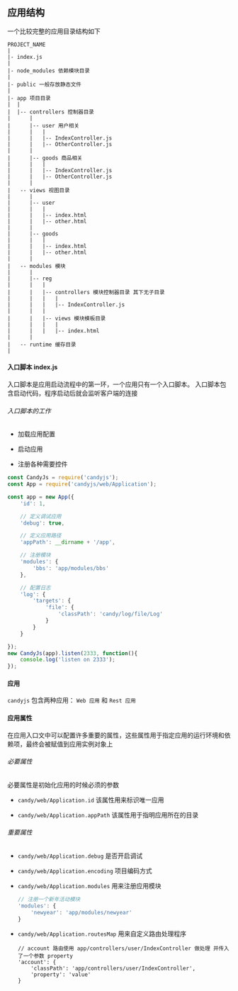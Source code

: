## 应用结构

一个比较完整的应用目录结构如下

```
PROJECT_NAME
|
|- index.js
|
|- node_modules 依赖模块目录
|
|- public 一般存放静态文件
|
|- app 项目目录
|  |
|  |-- controllers 控制器目录
|      |
|      |-- user 用户相关
|      |   |
|      |   |-- IndexController.js
|      |   |-- OtherController.js
|      |
|      |-- goods 商品相关
|      |   |
|      |   |-- IndexController.js
|      |   |-- OtherController.js
|      |
|   -- views 视图目录
|      |
|      |-- user
|      |   |
|      |   |-- index.html
|      |   |-- other.html
|      |
|      |-- goods
|      |   |
|      |   |-- index.html
|      |   |-- other.html
|      |
|   -- modules 模块
|      |
|      |-- reg
|      |   |
|      |   |-- controllers 模块控制器目录 其下无子目录
|      |   |   |
|      |   |   |-- IndexController.js
|      |   |
|      |   |-- views 模块模板目录
|      |   |   |
|      |   |   |-- index.html
|      |
|   -- runtime 缓存目录
|
```

#### 入口脚本 index.js

入口脚本是应用启动流程中的第一环，一个应用只有一个入口脚本。 入口脚本包含启动代码，程序启动后就会监听客户端的连接

###### 入口脚本的工作

+ 加载应用配置

+ 启动应用

+ 注册各种需要控件

```javascript
const CandyJs = require('candyjs');
const App = require('candyjs/web/Application');

const app = new App({
    'id': 1,

    // 定义调试应用
    'debug': true,

    // 定义应用路径
    'appPath': __dirname + '/app',

    // 注册模块
    'modules': {
        'bbs': 'app/modules/bbs'
    },

    // 配置日志
    'log': {
        'targets': {
            'file': {
                'classPath': 'candy/log/file/Log'
            }
        }
    }

});
new CandyJs(app).listen(2333, function(){
    console.log('listen on 2333');
});
```

#### 应用

`candyjs` 包含两种应用： `Web 应用` 和 `Rest 应用`

#### 应用属性

在应用入口文中可以配置许多重要的属性，这些属性用于指定应用的运行环境和依赖项，最终会被赋值到应用实例对象上

###### 必要属性

必要属性是初始化应用的时候必须的参数

+ `candy/web/Application.id` 该属性用来标识唯一应用

+ `candy/web/Application.appPath` 该属性用于指明应用所在的目录

###### 重要属性

+ `candy/web/Application.debug` 是否开启调试

+ `candy/web/Application.encoding` 项目编码方式

+ `candy/web/Application.modules` 用来注册应用模块

    ```javascript
    // 注册一个新年活动模块
    'modules': {
        'newyear': 'app/modules/newyear'
    }
    ```

+ `candy/web/Application.routesMap` 用来自定义路由处理程序

    ```
    // account 路由使用 app/controllers/user/IndexController 做处理 并传入了一个参数 property
    'account': {
        'classPath': 'app/controllers/user/IndexController',
        'property': 'value'
    }
    ```
